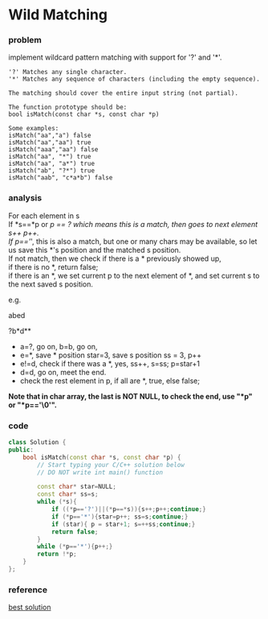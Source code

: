 # Wild Matching
### problem
implement wildcard pattern matching with support for '?' and '*'.
```
'?' Matches any single character.
'*' Matches any sequence of characters (including the empty sequence).

The matching should cover the entire input string (not partial).

The function prototype should be:
bool isMatch(const char *s, const char *p)

Some examples:
isMatch("aa","a") false
isMatch("aa","aa") true
isMatch("aaa","aa") false
isMatch("aa", "*") true
isMatch("aa", "a*") true
isMatch("ab", "?*") true
isMatch("aab", "c*a*b") false
```

### analysis
For each element in s  
If *s==*p or *p == ? which means this is a match, then goes to next element s++ p++.  
If p=='*', this is also a match, but one or many chars may be available, so let us save this *'s position and the matched s position.  
If not match, then we check if there is a * previously showed up,  
       if there is no *,  return false;  
       if there is an *,  we set current p to the next element of *, and set current s to the next saved s position.  

e.g.  

abed  

?b*d**  

- a=?, go on, b=b, go on,
- e=*, save * position star=3, save s position ss = 3, p++
- e!=d,  check if there was a *, yes, ss++, s=ss; p=star+1
- d=d, go on, meet the end.
- check the rest element in p, if all are *, true, else false;

__Note that in char array, the last is NOT NULL, to check the end, use  "*p"  or "*p=='\0'".__

### code
```C++
class Solution {
public:
    bool isMatch(const char *s, const char *p) {
        // Start typing your C/C++ solution below
        // DO NOT write int main() function

        const char* star=NULL;
        const char* ss=s;
        while (*s){
            if ((*p=='?')||(*p==*s)){s++;p++;continue;}
            if (*p=='*'){star=p++; ss=s;continue;}
            if (star){ p = star+1; s=++ss;continue;}
            return false;
        }
        while (*p=='*'){p++;}
        return !*p;
    }
};
```

### reference
[best solution](http://yucoding.blogspot.com/2013/02/leetcode-question-123-wildcard-matching.html)
